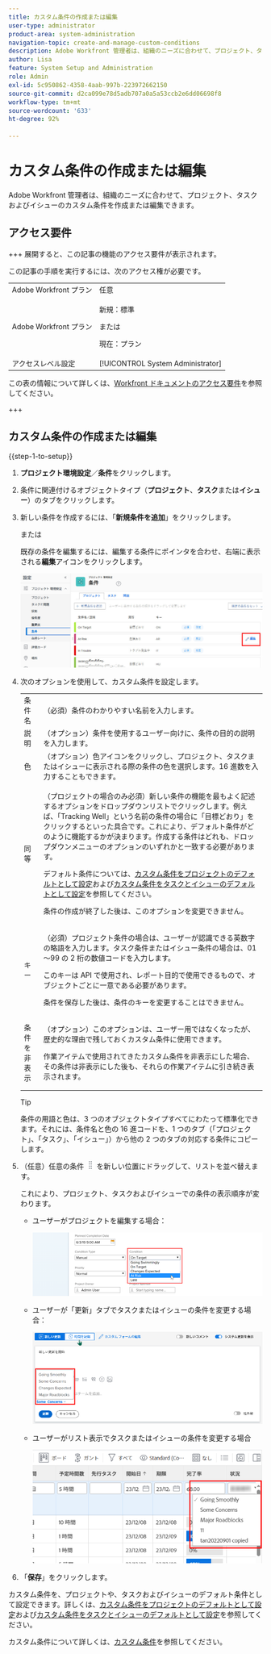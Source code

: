 ```yaml
---
title: カスタム条件の作成または編集
user-type: administrator
product-area: system-administration
navigation-topic: create-and-manage-custom-conditions
description: Adobe Workfront 管理者は、組織のニーズに合わせて、プロジェクト、タスクおよびイシューのカスタム条件を作成または編集できます。
author: Lisa
feature: System Setup and Administration
role: Admin
exl-id: 5c950862-4358-4aab-997b-223972662150
source-git-commit: d2ca099e78d5adb707a0a5a53ccb2e6dd06698f8
workflow-type: tm+mt
source-wordcount: '633'
ht-degree: 92%

---
```


# カスタム条件の作成または編集

Adobe Workfront 管理者は、組織のニーズに合わせて、プロジェクト、タスクおよびイシューのカスタム条件を作成または編集できます。

## アクセス要件

+++ 展開すると、この記事の機能のアクセス要件が表示されます。

この記事の手順を実行するには、次のアクセス権が必要です。

<table style="table-layout:auto"> 
 <col> 
 <col> 
 <tbody> 
  <tr> 
   <td role="rowheader">Adobe Workfront プラン</td> 
   <td>任意</td> 
  </tr> 
  <tr> 
  <tr> 
   <td role="rowheader">Adobe Workfront プラン</td> 
   <td><p>新規：標準</p>
       <p>または</p>
       <p>現在：プラン</p></td>
  </tr> 
  </tr> 
  <tr> 
   <td role="rowheader">アクセスレベル設定</td> 
   <td>[!UICONTROL System Administrator]</td>
  </tr> 
 </tbody> 
</table>

この表の情報について詳しくは、[Workfront ドキュメントのアクセス要件](/help/quicksilver/administration-and-setup/add-users/access-levels-and-object-permissions/access-level-requirements-in-documentation.md)を参照してください。

+++

## カスタム条件の作成または編集

{{step-1-to-setup}}

1. **プロジェクト環境設定**／**条件**&#x200B;をクリックします。

1. 条件に関連付けるオブジェクトタイプ（**プロジェクト**、**タスク**&#x200B;または&#x200B;**イシュー**）のタブをクリックします。

1. 新しい条件を作成するには、「**新規条件を追加**」をクリックします。

   または

   既存の条件を編集するには、編集する条件にポインタを合わせ、右端に表示される&#x200B;**編集**&#x200B;アイコンをクリックします。

   ![ カスタム条件 ](assets/custom-condition-edit-nwe.jpg)

1. 次のオプションを使用して、カスタム条件を設定します。

   <table style="table-layout:auto"> 
    <col> 
    <col> 
    <tbody> 
     <tr> 
      <td>条件名</td> 
      <td>（必須）条件のわかりやすい名前を入力します。</td> 
     </tr> 
     <tr> 
      <td>説明</td> 
      <td>（オプション）条件を使用するユーザー向けに、条件の目的の説明を入力します。</td> 
     </tr> 
     <tr> 
      <td>色</td> 
      <td>（オプション）色アイコンをクリックし、プロジェクト、タスクまたはイシューに表示される際の条件の色を選択します。16 進数を入力することもできます。</td> 
     </tr> 
     <tr> 
      <td>同等 </td> 
      <td><p>（プロジェクトの場合のみ必須）新しい条件の機能を最もよく記述するオプションをドロップダウンリストでクリックします。例えば、「Tracking Well」という名前の条件の場合に「目標どおり」をクリックするといった具合です。これにより、デフォルト条件がどのように機能するかが決まります。作成する条件はどれも、ドロップダウンメニューのオプションのいずれかと一致する必要があります。</p>
      <p>デフォルト条件については、<a href="../../../administration-and-setup/customize-workfront/create-manage-custom-conditions/set-custom-condition-default-projects.md" class="MCXref xref">カスタム条件をプロジェクトのデフォルトとして設定</a>および<a href="../../../administration-and-setup/customize-workfront/create-manage-custom-conditions/set-custom-condition-default-tasks-issues.md" class="MCXref xref">カスタム条件をタスクとイシューのデフォルトとして設定</a>を参照してください。</p>
      <p>条件の作成が終了した後は、このオプションを変更できません。</p></td> 
     </tr> 
     <tr> 
      <td>キー</td> 
      <td><p>（必須）プロジェクト条件の場合は、ユーザーが認識できる英数字の略語を入力します。タスク条件またはイシュー条件の場合は、01～99 の 2 桁の数値コードを入力します。 </p>
      <p>このキーは API で使用され、レポート目的で使用できるもので、オブジェクトごとに一意である必要があります。</p>
      <p>条件を保存した後は、条件のキーを変更することはできません。 </p></td> 
     </tr> 
     <tr> 
      <td>条件を非表示</td> 
      <td><p>（オプション）このオプションは、ユーザー用ではなくなったが、歴史的な理由で残しておくカスタム条件に使用できます。 </p>
      <p>作業アイテムで使用されてきたカスタム条件を非表示にした場合、その条件は非表示にした後も、それらの作業アイテムに引き続き表示されます。 </p></td> 
     </tr> 
    </tbody> 
   </table>

   >[!TIP]
   >
   >条件の用語と色は、3 つのオブジェクトタイプすべてにわたって標準化できます。それには、条件名と色の 16 進コードを、1 つのタブ（「プロジェクト」、「タスク」、「イシュー」）から他の 2 つのタブの対応する条件にコピーします。

1. （任意）任意の条件 ![ 移動アイコン ](assets/move-icon---dots.png) を新しい位置にドラッグして、リストを並べ替えます。

   これにより、プロジェクト、タスクおよびイシューでの条件の表示順序が変わります。

   * ユーザーがプロジェクトを編集する場合：

     ![ プロジェクト編集時の条件の変更 ](assets/change-condition-edit-project.png)

   * ユーザーが「更新」タブでタスクまたはイシューの条件を変更する場合：

     ![ コメントを更新する際の条件の変更 ](assets/change-condition-update-comment.png)

   * ユーザーがリスト表示でタスクまたはイシューの条件を変更する場合

     ![ リストの条件を変更 ](assets/change-conditions-list-dropdown-only.png)

1. 「**保存**」をクリックします。

カスタム条件を、プロジェクトや、タスクおよびイシューのデフォルト条件として設定できます。詳しくは、[カスタム条件をプロジェクトのデフォルトとして設定](../../../administration-and-setup/customize-workfront/create-manage-custom-conditions/set-custom-condition-default-projects.md)および[カスタム条件をタスクとイシューのデフォルトとして設定](../../../administration-and-setup/customize-workfront/create-manage-custom-conditions/set-custom-condition-default-tasks-issues.md)を参照してください。

カスタム条件について詳しくは、[カスタム条件](../../../administration-and-setup/customize-workfront/create-manage-custom-conditions/custom-conditions.md)を参照してください。
